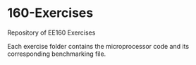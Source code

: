 # 160-Exercises
Repository of EE160 Exercises

Each exercise folder contains the microprocessor code and its corresponding benchmarking file.
